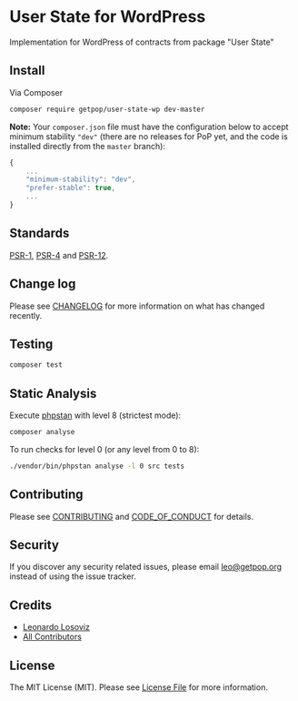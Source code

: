 # User State for WordPress

<!--
[![Latest Version on Packagist][ico-version]][link-packagist]
[![Software License][ico-license]](LICENSE.md)
[![Build Status][ico-travis]][link-travis]
[![Coverage Status][ico-scrutinizer]][link-scrutinizer]
[![Quality Score][ico-code-quality]][link-code-quality]
[![Total Downloads][ico-downloads]][link-downloads]
-->

Implementation for WordPress of contracts from package "User State"

## Install

Via Composer

``` bash
composer require getpop/user-state-wp dev-master
```

**Note:** Your `composer.json` file must have the configuration below to accept minimum stability `"dev"` (there are no releases for PoP yet, and the code is installed directly from the `master` branch):

```javascript
{
    ...
    "minimum-stability": "dev",
    "prefer-stable": true,
    ...
}
```

<!--
## Usage

``` php
```
-->

## Standards

[PSR-1](https://www.php-fig.org/psr/psr-1), [PSR-4](https://www.php-fig.org/psr/psr-4) and [PSR-12](https://www.php-fig.org/psr/psr-12).

## Change log

Please see [CHANGELOG](CHANGELOG.md) for more information on what has changed recently.

## Testing

``` bash
composer test
```

## Static Analysis

Execute [phpstan](https://github.com/phpstan/phpstan) with level 8 (strictest mode):

``` bash
composer analyse
```

To run checks for level 0 (or any level from 0 to 8):

``` bash
./vendor/bin/phpstan analyse -l 0 src tests
```

## Contributing

Please see [CONTRIBUTING](CONTRIBUTING.md) and [CODE_OF_CONDUCT](CODE_OF_CONDUCT.md) for details.

## Security

If you discover any security related issues, please email leo@getpop.org instead of using the issue tracker.

## Credits

- [Leonardo Losoviz][link-author]
- [All Contributors][link-contributors]

## License

The MIT License (MIT). Please see [License File](LICENSE.md) for more information.

[ico-version]: https://img.shields.io/packagist/v/getpop/user-state-wp.svg?style=flat-square
[ico-license]: https://img.shields.io/badge/license-MIT-brightgreen.svg?style=flat-square
[ico-travis]: https://img.shields.io/travis/getpop/user-state-wp/master.svg?style=flat-square
[ico-scrutinizer]: https://img.shields.io/scrutinizer/coverage/g/getpop/user-state-wp.svg?style=flat-square
[ico-code-quality]: https://img.shields.io/scrutinizer/g/getpop/user-state-wp.svg?style=flat-square
[ico-downloads]: https://img.shields.io/packagist/dt/getpop/user-state-wp.svg?style=flat-square

[link-packagist]: https://packagist.org/packages/getpop/user-state-wp
[link-travis]: https://travis-ci.org/getpop/user-state-wp
[link-scrutinizer]: https://scrutinizer-ci.com/g/getpop/user-state-wp/code-structure
[link-code-quality]: https://scrutinizer-ci.com/g/getpop/user-state-wp
[link-downloads]: https://packagist.org/packages/getpop/user-state-wp
[link-author]: https://github.com/leoloso
[link-contributors]: ../../contributors
